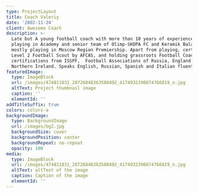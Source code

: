 ```yaml
---
type: ProjectLayout
title: Coach Valeriy
date: '2002-11-24'
client: Awesome Coach
description: >-
  Late but A young football coach with more than 10 years of experience of
  playing in Academy and senior team of Olimp-SKOPA FC and Keramik Balashikha,
  mostly playing in Moscow Region Premiership. Apart from playing, certified as
  Level 2 Football Scout by AFCAS, and holding grassroots Football Coaching
  certifications from ISSPF,  Football Associations of Russia, England and
  Northern Ireland. Speaks English, Russian, Spanish and Italian fluently
featuredImage:
  type: ImageBlock
  url: /images/474811831_28726848363580492_4174932390674766819_n.jpg
  altText: Project thumbnail image
  caption: ''
  elementId: ''
addTitleSuffix: true
colors: colors-a
backgroundImage:
  type: BackgroundImage
  url: /images/bg2.jpg
  backgroundSize: cover
  backgroundPosition: center
  backgroundRepeat: no-repeat
  opacity: 100
media:
  type: ImageBlock
  url: /images/474811831_28726848363580492_4174932390674766819_n.jpg
  altText: altText of the image
  caption: Caption of the image
  elementId: ''
---
```

